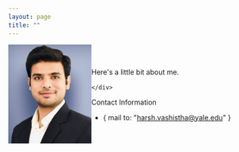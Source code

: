 ```yaml
---
layout: page
title: ""
---
```

<div style="display:flex; align-items:center;">
    <div style="flex:1;">
        <img src="Picture.jpeg" alt="Profile Picture" style="width:170px;height:200px;">
    </div>
    <div style="flex:2;">
        <p>
          Here's a little bit about me.
        </p>
       
    </div>

 Contact Information
 - { mail to: "harsh.vashistha@yale.edu" }
